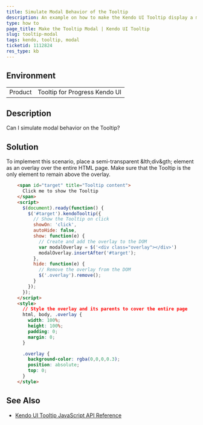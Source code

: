 ```yaml
---
title: Simulate Modal Behavior of the Tooltip
description: An example on how to make the Kendo UI Tooltip display a modal overlay over the page.
type: how to
page_title: Make the Tooltip Modal | Kendo UI Tooltip
slug: tooltip-modal
tags: kendo, tooltip, modal
ticketid: 1112824
res_type: kb
---
```


## Environment

<table>
 <tr>
  <td>Product</td>
  <td>Tooltip for Progress Kendo UI</td>
 </tr>
</table>

## Description

Can I simulate modal behavior on the Tooltip?

## Solution

To implement this scenario, place a semi-transparent &lth;div&gth; element as an overlay over the entire HTML page. Make sure that the Tooltip is the only element to remain above the overlay.

````html
	<span id="target" title="Tooltip content">
	  Click me to show the Tooltip
	</span>
	<script>
	  $(document).ready(function() {
		$('#target').kendoTooltip({
		  // Show the Tooltip on click
		  showOn: 'click',
		  autoHide: false,
		  show: function(e) {
			// Create and add the overlay to the DOM
			var modalOverlay = $('<div class="overlay"></div>')
			modalOverlay.insertAfter('#target');
		  },
		  hide: function(e) {
		    // Remove the overlay from the DOM
			$('.overlay').remove();
		  }
		});
	  });
	</script>
	<style>
	  // Style the overlay and its parents to cover the entire page
	  html, body, .overlay {
		width: 100%;
		height: 100%;
		padding: 0;
		margin: 0;
	  }

	  .overlay {
		background-color: rgba(0,0,0,0.3);
		position: absolute;
		top: 0;
	  }
	</style>
````

## See Also

* [Kendo UI Tooltip JavaScript API Reference](http://docs.telerik.com/kendo-ui/api/javascript/ui/tooltip)
